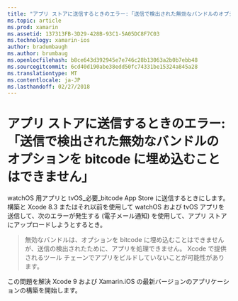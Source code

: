 ```yaml
---
title: "アプリ ストアに送信するときのエラー:「送信で検出された無効なバンドルのオプションを bitcode に埋め込むことはできません」"
ms.topic: article
ms.prod: xamarin
ms.assetid: 137313FB-3D29-428B-93C1-5A05DC8F7C03
ms.technology: xamarin-ios
author: bradumbaugh
ms.author: brumbaug
ms.openlocfilehash: b8ce643d392945e7e746c28b13063a2b0b7ebb48
ms.sourcegitcommit: 6cd40d190abe38edd50fc74331be15324a845a28
ms.translationtype: MT
ms.contentlocale: ja-JP
ms.lasthandoff: 02/27/2018
---
```

# <a name="error-when-submitting-to-app-store-invalid-bundle---options-not-allowed-to-be-embedded-in-bitcode-are-detected-in-the-submission"></a>アプリ ストアに送信するときのエラー:「送信で検出された無効なバンドルのオプションを bitcode に埋め込むことはできません」

watchOS 用アプリと tvOS_必要_bitcode App Store に送信するときにします。 構築と Xcode 8.3 またはそれ以前を使用して watchOS および tvOS アプリを送信して、次のエラーが発生する (電子メール通知) を使用して、アプリ ストアにアップロードしようとするとき。

>無効なバンドルは、オプションを bitcode に埋め込むことはできませんが、送信の検出されたために、アプリを処理できません。 Xcode で提供されるツール チェーンでアプリをビルドしていないことが可能性があります。

この問題を解決 Xcode 9 および Xamarin.iOS の最新バージョンのアプリケーションの構築を開始します。
